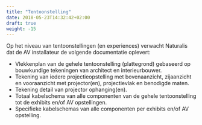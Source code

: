 ```yaml
---
title: "Tentoonstelling"
date: 2018-05-23T14:32:42+02:00
draft: true
weight: -15
---
```


Op het niveau van tentoonstellingen (en experiences) verwacht Naturalis dat de
AV installateur de volgende documentatie oplevert:

* Vlekkenplan van de gehele tentoonstelling (plattegrond) gebaseerd op
  bouwkundige tekeningen van architect en interieurbouwer.
* Tekening van iedere projectieopstelling met bovenaanzicht, zijaanzicht en
  vooraanzicht met projector(en), projectievlak en benodigde maten.
* Tekening detail van projector ophanging(en).
* Totaal kabelschema van alle componenten van de gehele tentoonstelling
  tot de exhibits en/of AV opstellingen.
* Specifieke kabelschemas van alle componenten per exhibits en/of AV
  opstelling.

